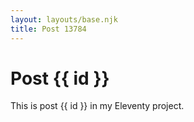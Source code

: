 ```yaml
---
layout: layouts/base.njk
title: Post 13784
---
```


# Post {{ id }}

This is post {{ id }} in my Eleventy project.
